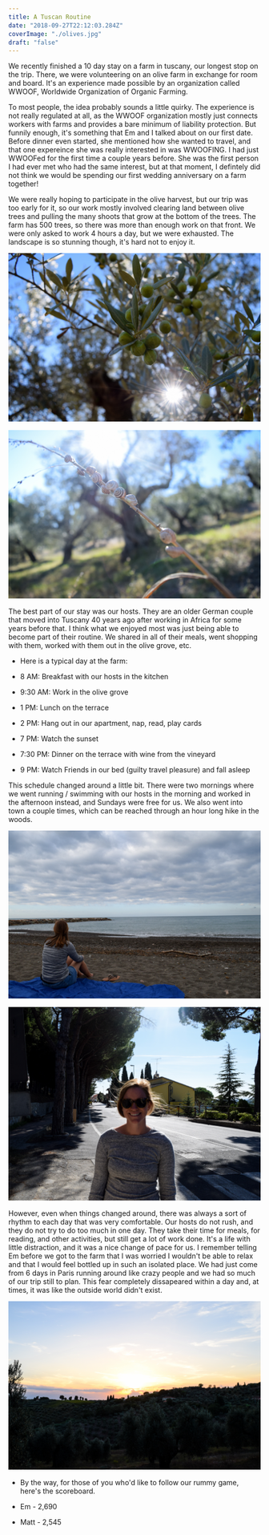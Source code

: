 ```yaml
---
title: A Tuscan Routine
date: "2018-09-27T22:12:03.284Z"
coverImage: "./olives.jpg"
draft: "false"
---
```


We recently finished a 10 day stay on a farm in tuscany, our longest stop on the trip. There, we were volunteering on an olive farm in exchange for room and board. It's an experience made possible by an organization called WWOOF, Worldwide Organization of Organic Farming.

To most people, the idea probably sounds a little quirky. The experience is not really regulated at all, as the WWOOF organization mostly just connects workers with farms and provides a bare minimum of liability protection. But funnily enough, it's something that Em and I talked about on our first date. Before dinner even started, she mentioned how she wanted to travel, and that one expereince she was really interested in was WWOOFING. I had just WWOOFed for the first time a couple years before. She was the first person I had ever met who had the same interest, but at that moment, I defintely did not think we would be spending our first wedding anniversary on a farm together!

We were really hoping to participate in the olive harvest, but our trip was too early for it, so our work mostly involved clearing land between olive trees and pulling the many shoots that grow at the bottom of the trees. The farm has 500 trees, so there was more than enough work on that front. We were only asked to work 4 hours a day, but we were exhausted. The landscape is so stunning though, it's hard not to enjoy it. 

![Olives](./olives.jpg "Olives on the farm")

![Snails](./snails.jpg "Snails everywhere in between the trees")

The best part of our stay was our hosts. They are an older German couple that moved into Tuscany 40 years ago after working in Africa for some years before that. I think what we enjoyed most was just being able to become part of their routine. We shared in all of their meals, went shopping with them, worked with them out in the olive grove, etc.

* Here is a typical day at the farm:

* 8 AM: Breakfast with our hosts in the kitchen
* 9:30 AM: Work in the olive grove
* 1 PM: Lunch on the terrace
* 2 PM: Hang out in our apartment, nap, read, play cards
* 7 PM: Watch the sunset
* 7:30 PM: Dinner on the terrace with wine from the vineyard
* 9 PM: Watch Friends in our bed (guilty travel pleasure) and fall asleep

This schedule changed around a little bit. There were two mornings where we went running / swimming with our hosts in the morning and worked in the afternoon instead, and Sundays were free for us. We also went into town a couple times, which can be reached through an hour long hike in the woods.

![Cecina](./cecina.jpg "The Mediterranean Sea is onliy a 15 minute drive from the farm")

![Riparbella](./riparbella.jpg "The small town closest to the farm")

However, even when things changed around, there was always a sort of rhythm to each day that was very comfortable. Our hosts do not rush, and they do not try to do too much in one day. They take their time for meals, for reading, and other activities, but still get a lot of work done. It's a life with little distraction, and it was a nice change of pace for us. I remember telling Em before we got to the farm that I was worried I wouldn't be able to relax and that I would feel bottled up in such an isolated place. We had just come from 6 days in Paris running around like crazy people and we had so much of our trip still to plan. This fear completely dissapeared within a day and, at times, it was like the outside world didn't exist. 

![Riparbella](./sunset.jpg)

* By the way, for those of you who'd like to follow our rummy game, here's the scoreboard. 

* Em - 2,690
* Matt - 2,545




